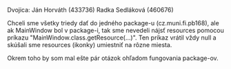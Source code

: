 Dvojica:
Ján Horváth (433736)
Radka Sedláková (460676)

Chceli sme všetky triedy dať do jedného package-u (cz.muni.fi.pb168), ale ak MainWindow bol v package-i, tak sme nevedeli nájsť resources pomocou príkazu "MainWindow.class.getResource(...)". Ten príkaz vrátil vždy null a skúšali sme resources (ikonky) umiestniť na rôzne miesta.

Okrem toho by som mal ešte pár otázok ohľadom fungovania package-ov.